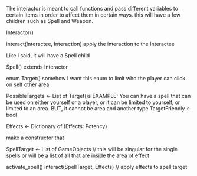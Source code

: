 The interactor is meant to call functions and pass different variables to certain items in order to affect them in certain ways.
this will have a few children such as Spell and Weapon.

Interactor()

  interact(Interactee, Interaction)
    apply the interaction to the Interactee
    
Like I said, it will have a Spell child

Spell() extends Interactor
  
  enum Target() somehow I want this enum to limit who the player can click on
    self
    other
    area
  
  PossibleTargets <- List of Target()s EXAMPLE: You can have a spell that can be used on either yourself or a player, or it can be limited to yourself, or limited to an area. BUT, it cannot be area and another type
  TargetFriendly <- bool
  
  Effects <- Dictionary of (Effects: Potency)
  
  make a constructor that 
  
  SpellTarget <- List of GameObjects // this will be singular for the single spells or will be a list of all that are inside the area of effect 
  
  activate_spell()
    interact(SpellTarget, Effects) // apply effects to spell target
    
